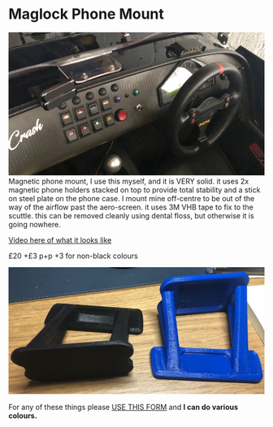 # Maglock Phone Mount
![maglock-dash](img/maglock-dash.jpeg)
Magnetic phone mount, I use this myself, and it is VERY solid. it uses 2x magnetic phone holders stacked on top to provide total stability and a stick on steel plate on the phone case. I mount mine off-centre to be out of the way of the airflow past the aero-screen. it uses 3M VHB tape to fix to the scuttle. this can be removed cleanly using dental floss, but otherwise it is going nowhere.

[Video here of what it looks like](https://youtu.be/bOc9bqDt7ds)

£20 +£3 p+p +3 for non-black colours

![maglock](img/maglock.jpeg)

For any of these things please [USE THIS FORM](https://forms.gle/5vtitZ7rHnNgAx4Y6) and **I can do various colours.**